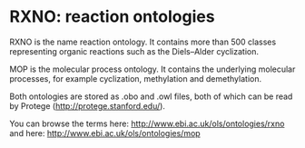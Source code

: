 # RXNO: reaction ontologies

RXNO is the name reaction ontology. It contains more than 500 classes representing organic reactions such as the Diels–Alder cyclization.

MOP is the molecular process ontology. It contains the underlying molecular processes, for example cyclization, methylation and demethylation.

Both ontologies are stored as .obo and .owl files, both of which can be read by Protege (http://protege.stanford.edu/).

You can browse the terms here: http://www.ebi.ac.uk/ols/ontologies/rxno and here: http://www.ebi.ac.uk/ols/ontologies/mop

